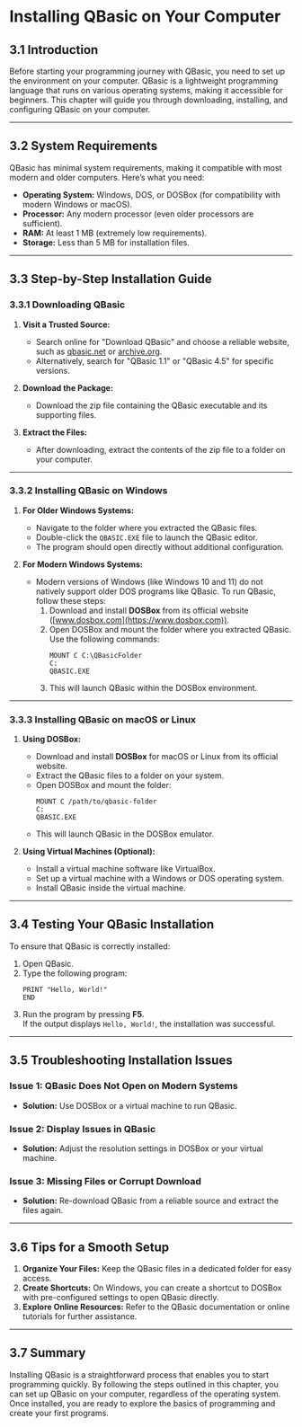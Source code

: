 # Installing QBasic on Your Computer

## **3.1 Introduction**
Before starting your programming journey with QBasic, you need to set up the environment on your computer. QBasic is a lightweight programming language that runs on various operating systems, making it accessible for beginners. This chapter will guide you through downloading, installing, and configuring QBasic on your computer.

---

## **3.2 System Requirements**
QBasic has minimal system requirements, making it compatible with most modern and older computers. Here’s what you need:

- **Operating System:** Windows, DOS, or DOSBox (for compatibility with modern Windows or macOS).
- **Processor:** Any modern processor (even older processors are sufficient).
- **RAM:** At least 1 MB (extremely low requirements).
- **Storage:** Less than 5 MB for installation files.

---

## **3.3 Step-by-Step Installation Guide**
### **3.3.1 Downloading QBasic**
1. **Visit a Trusted Source:**  
   - Search online for "Download QBasic" and choose a reliable website, such as [qbasic.net](https://www.qbasic.net) or [archive.org](https://archive.org).
   - Alternatively, search for "QBasic 1.1" or "QBasic 4.5" for specific versions.

2. **Download the Package:**  
   - Download the zip file containing the QBasic executable and its supporting files.

3. **Extract the Files:**  
   - After downloading, extract the contents of the zip file to a folder on your computer.

---

### **3.3.2 Installing QBasic on Windows**
1. **For Older Windows Systems:**
   - Navigate to the folder where you extracted the QBasic files.
   - Double-click the `QBASIC.EXE` file to launch the QBasic editor.
   - The program should open directly without additional configuration.

2. **For Modern Windows Systems:**
   - Modern versions of Windows (like Windows 10 and 11) do not natively support older DOS programs like QBasic. To run QBasic, follow these steps:
     1. Download and install **DOSBox** from its official website ([www.dosbox.com](https://www.dosbox.com)).
     2. Open DOSBox and mount the folder where you extracted QBasic. Use the following commands:
        ```
        MOUNT C C:\QBasicFolder
        C:
        QBASIC.EXE
        ```
     3. This will launch QBasic within the DOSBox environment.

---

### **3.3.3 Installing QBasic on macOS or Linux**
1. **Using DOSBox:**
   - Download and install **DOSBox** for macOS or Linux from its official website.
   - Extract the QBasic files to a folder on your system.
   - Open DOSBox and mount the folder:
     ```
     MOUNT C /path/to/qbasic-folder
     C:
     QBASIC.EXE
     ```
   - This will launch QBasic in the DOSBox emulator.

2. **Using Virtual Machines (Optional):**
   - Install a virtual machine software like VirtualBox.
   - Set up a virtual machine with a Windows or DOS operating system.
   - Install QBasic inside the virtual machine.

---

## **3.4 Testing Your QBasic Installation**
To ensure that QBasic is correctly installed:
1. Open QBasic.
2. Type the following program:
   ```basic
   PRINT "Hello, World!"
   END
   ```
3. Run the program by pressing **F5**.  
   If the output displays `Hello, World!`, the installation was successful.

---

## **3.5 Troubleshooting Installation Issues**
### **Issue 1: QBasic Does Not Open on Modern Systems**
- **Solution:** Use DOSBox or a virtual machine to run QBasic.

### **Issue 2: Display Issues in QBasic**
- **Solution:** Adjust the resolution settings in DOSBox or your virtual machine.

### **Issue 3: Missing Files or Corrupt Download**
- **Solution:** Re-download QBasic from a reliable source and extract the files again.

---

## **3.6 Tips for a Smooth Setup**
1. **Organize Your Files:** Keep the QBasic files in a dedicated folder for easy access.
2. **Create Shortcuts:** On Windows, you can create a shortcut to DOSBox with pre-configured settings to open QBasic directly.
3. **Explore Online Resources:** Refer to the QBasic documentation or online tutorials for further assistance.

---

## **3.7 Summary**
Installing QBasic is a straightforward process that enables you to start programming quickly. By following the steps outlined in this chapter, you can set up QBasic on your computer, regardless of the operating system. Once installed, you are ready to explore the basics of programming and create your first programs.


